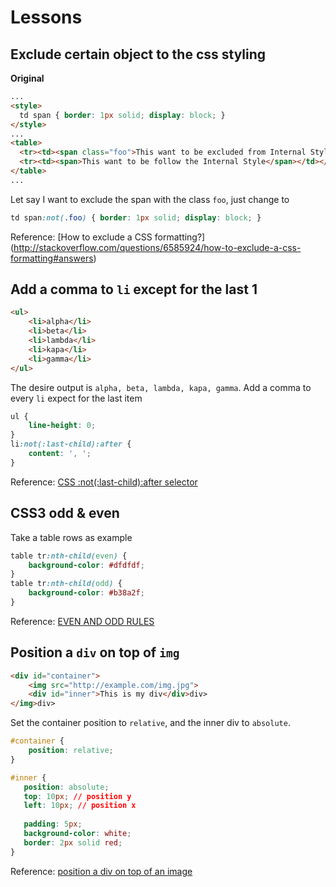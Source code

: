 # Lessons

## Exclude certain object to the css styling
**Original**
```html
...
<style>
  td span { border: 1px solid; display: block; }
</style>
...
<table>
  <tr><td><span class="foo">This want to be excluded from Internal Style</span></td></tr>
  <tr><td><span>This want to be follow the Internal Style</span></td></tr>
</table>
...
```
Let say I want to exclude the span with the class `foo`, just change to
```css
td span:not(.foo) { border: 1px solid; display: block; }
```

Reference: [How to exclude a CSS formatting?] (http://stackoverflow.com/questions/6585924/how-to-exclude-a-css-formatting#answers)

## Add a comma to `li` except for the last 1
```html
<ul>
    <li>alpha</li>
    <li>beta</li>
    <li>lambda</li>
    <li>kapa</li>
    <li>gamma</li>
</ul>
```
The desire output is `alpha, beta, lambda, kapa, gamma`. Add a comma to every `li` expect for the last item

```css
ul {
    line-height: 0;
}
li:not(:last-child):after {
    content: ', ';
}
```

Reference: [CSS :not(:last-child):after selector](http://stackoverflow.com/questions/5449872/css-notlast-childafter-selector)

## CSS3 odd & even
Take a table rows as example
```css
table tr:nth-child(even) {
    background-color: #dfdfdf;
}
table tr:nth-child(odd) {
    background-color: #b38a2f;
}
```

Reference: [EVEN AND ODD RULES](http://www.w3.org/Style/Examples/007/evenodd.en.html)

## Position a `div` on top of `img`

```html
<div id="container">
    <img src="http://example.com/img.jpg">
    <div id="inner">This is my div</div>div>
</img>div>
```

Set the container position to `relative`, and the inner div to `absolute`.
```css
#container {
    position: relative;    
}

#inner {
   position: absolute;
   top: 10px; // position y
   left: 10px; // position x
    
   padding: 5px;
   background-color: white;
   border: 2px solid red;
}
```

Reference: [position a div on top of an image](http://stackoverflow.com/questions/4218204/position-a-div-on-top-of-an-image/4218306#4218306)
